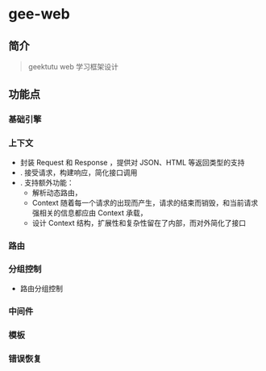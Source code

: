 # gee-web

## 简介

> geektutu web 学习框架设计

## 功能点

### 基础引擎



### 上下文

- 封装 Request 和 Response ，提供对 JSON、HTML 等返回类型的支持
- . 接受请求，构建响应，简化接口调用
- . 支持额外功能：
  - 解析动态路由，
  - Context 随着每一个请求的出现而产生，请求的结束而销毁，和当前请求强相关的信息都应由 Context 承载，
  - 设计 Context 结构，扩展性和复杂性留在了内部，而对外简化了接口

### 路由

### 分组控制

- 路由分组控制

### 中间件

### 模板

### 错误恢复

